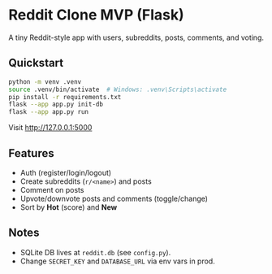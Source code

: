 # Reddit Clone MVP (Flask)
A tiny Reddit-style app with users, subreddits, posts, comments, and voting.

## Quickstart
```bash
python -m venv .venv
source .venv/bin/activate  # Windows: .venv\Scripts\activate
pip install -r requirements.txt
flask --app app.py init-db
flask --app app.py run
```

Visit http://127.0.0.1:5000

## Features
- Auth (register/login/logout)
- Create subreddits (`r/<name>`) and posts
- Comment on posts
- Upvote/downvote posts and comments (toggle/change)
- Sort by **Hot** (score) and **New**

## Notes
- SQLite DB lives at `reddit.db` (see `config.py`).
- Change `SECRET_KEY` and `DATABASE_URL` via env vars in prod.

